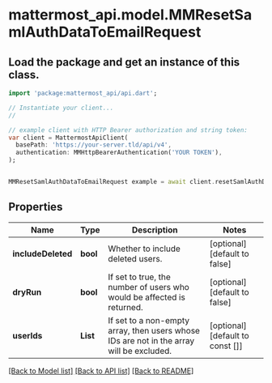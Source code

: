 # mattermost_api.model.MMResetSamlAuthDataToEmailRequest

## Load the package and get an instance of this class.
```dart
import 'package:mattermost_api/api.dart';

// Instantiate your client...
//

// example client with HTTP Bearer authorization and string token:
var client = MattermostApiClient(
  basePath: 'https://your-server.tld/api/v4',
  authentication: MMHttpBearerAuthentication('YOUR TOKEN'),
);


MMResetSamlAuthDataToEmailRequest example = await client.resetSamlAuthDataToEmailRequest.FUNCTION_THAT_RETURNS_THIS_CLASS();

```

## Properties
Name | Type | Description | Notes
------------ | ------------- | ------------- | -------------
**includeDeleted** | **bool** | Whether to include deleted users. | [optional] [default to false]
**dryRun** | **bool** | If set to true, the number of users who would be affected is returned. | [optional] [default to false]
**userIds** | **List<String>** | If set to a non-empty array, then users whose IDs are not in the array will be excluded. | [optional] [default to const []]

[[Back to Model list]](../GENERATED_README.md#documentation-for-models) [[Back to API list]](../GENERATED_README.md#documentation-for-api-endpoints) [[Back to README]](../GENERATED_README.md)


